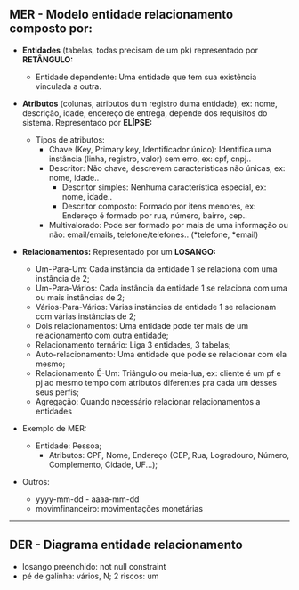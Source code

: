 ## MER - Modelo entidade relacionamento composto por:

- **Entidades** (tabelas, todas precisam de um pk) representado por **RETÂNGULO:**

  - Entidade dependente: Uma entidade que tem sua existência vinculada a outra.

- **Atributos** (colunas, atributos dum registro duma entidade), ex: nome, descrição, idade, endereço de entrega, depende dos requisitos do sistema. Representado por **ELÍPSE:**

  - Tipos de atributos:
    - Chave (Key, Primary key, Identificador único): Identifica uma instância (linha, registro, valor) sem erro, ex: cpf, cnpj..
    - Descritor: Não chave, descrevem características não únicas, ex: nome, idade..
      - Descritor simples: Nenhuma característica especial, ex: nome, idade..
      - Descritor composto: Formado por itens menores, ex: Endereço é formado por rua, número, bairro, cep..
    - Multivalorado: Pode ser formado por mais de uma informação ou não: email/emails, telefone/telefones.. (*telefone, *email)

- **Relacionamentos:** Representado por um **LOSANGO:**

  - Um-Para-Um: Cada instância da entidade 1 se relaciona com uma instância de 2;
  - Um-Para-Vários: Cada instância da entidade 1 se relaciona com uma ou mais instâncias de 2;
  - Vários-Para-Vários: Várias instâncias da entidade 1 se relacionam com várias instâncias de 2;
  - Dois relacionamentos: Uma entidade pode ter mais de um relacionamento com outra entidade;
  - Relacionamento ternário: Liga 3 entidades, 3 tabelas;
  - Auto-relacionamento: Uma entidade que pode se relacionar com ela mesmo;
  - Relacionamento É-Um: Triângulo ou meia-lua, ex: cliente é um pf e pj ao mesmo tempo com atributos diferentes pra cada um desses seus perfis;
  - Agregação: Quando necessário relacionar relacionamentos a entidades

- Exemplo de MER:

  - Entidade: Pessoa;
    - Atributos: CPF, Nome, Endereço (CEP, Rua, Logradouro, Número, Complemento, Cidade, UF...);

- Outros:

  - yyyy-mm-dd - aaaa-mm-dd
  - movimfinanceiro: movimentações monetárias

---

## DER - Diagrama entidade relacionamento

- losango preenchido: not null constraint
- pé de galinha: vários, N; 2 riscos: um
